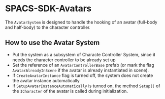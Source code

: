 # SPACS-SDK-Avatars

The `AvatarSystem` is designed to handle the hooking of an avatar (full-body and half-body) to the character controller.

## How to use the Avatar System

- Put the system as a subsystem of Characte Controller System, since it needs the character controller to be already set up
- Set the reference of an `AvatarControllerBase` prefab 
  (or mark the flag `AvatarAlreadyInScene` if the avatar is already instantiated in scene).
- If `CreateAvatarInstance` flag is turned off, the system does not create the avatar instance automatically
- If `SetupAvatarInstanceAutomatically` is turned on, the method `Setup()` of the `ICharacter` of the avatar is called during initialization.

